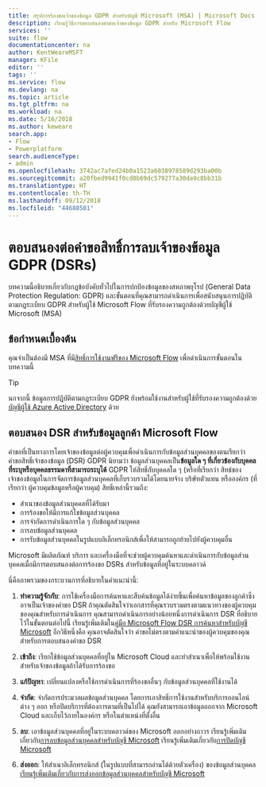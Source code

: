 ```yaml
---
title: สรุปการร้องขอเจ้าของข้อมูล GDPR สำหรับบัญชี Microsoft (MSA) | Microsoft Docs
description: เรียนรู้วิธีการตอบสนองคำขอเจ้าของข้อมูล GDPR สำหรับ Microsoft Flow
services: ''
suite: flow
documentationcenter: na
author: KentWeareMSFT
manager: KFile
editor: ''
tags: ''
ms.service: flow
ms.devlang: na
ms.topic: article
ms.tgt_pltfrm: na
ms.workload: na
ms.date: 5/16/2018
ms.author: keweare
search.app:
- Flow
- Powerplatform
search.audienceType:
- admin
ms.openlocfilehash: 3742ac7afed24b0a1523a6038978589d293ba00b
ms.sourcegitcommit: a20fbed9941f0cd8b69dc579277a30da9c8bb31b
ms.translationtype: HT
ms.contentlocale: th-TH
ms.lasthandoff: 09/12/2018
ms.locfileid: "44688501"
---
```

# <a name="respond-to-gdpr-data-subject-rights-dsrs-requests"></a>ตอบสนองต่อคำขอสิทธิ์การลบเจ้าของข้อมูล GDPR (DSRs)

บทความนี้อธิบายเกี่ยวกับกฎข้อบังคับทั่วไปในการปกป้องข้อมูลของสหภาพยุโรป (General Data Protection Regulation: GDPR) และขั้นตอนที่คุณสามารถดำเนินการเพื่อสนับสนุนการปฏิบัติตามกฎระเบียบ GDPR สำหรับผู้ใช้ Microsoft Flow ที่รับรองความถูกต้องด้วยบัญชีผู้ใช้ Microsoft (MSA)

## <a name="prerequisites"></a>ข้อกำหนดเบื้องต้น

คุณจำเป็นต้องมี MSA ที่มี[สิทธิ์การใช้งานฟรีของ Microsoft Flow](https://flow.microsoft.com/pricing/) เพื่อดำเนินการขั้นตอนในบทความนี้

>[!TIP]
> นกจากนี้ ข้อมูลการปฏิบัติตามกฎระเบียบ GDPR ยังพร้อมใช้งานสำหรับผู้ใช้ที่รับรองความถูกต้องด้วย[บัญชีผู้ใช้ Azure Active Directory](gdpr-dsr-summary.md) ด้วย
>
>

## <a name="respond-to-dsrs-for-microsoft-flow-customer-data"></a>ตอบสนอง DSR สำหรับข้อมูลลูกค้า Microsoft Flow

คำขอที่เป็นทางการโดยเจ้าของข้อมูลต่อผู้ควบคุมเพื่อดำเนินการกับข้อมูลส่วนบุคคลของตนเรียกว่า คำขอสิทธิ์เจ้าของข้อมูล (DSR) GDPR นิยามว่า ข้อมูลส่วนบุคคลเป็น**ข้อมูลใด ๆ ที่เกี่ยวข้องกับบุคคลที่ระบุหรือบุคคลธรรมดาที่สามารถระบุได้** GDPR ให้สิทธิ์กับบุคคลใด ๆ (หรือที่เรียกว่า สิทธ์ของเจ้าของข้อมูลในการจัดการข้อมูลส่วนบุคคลที่เก็บรวบรวมได้โดยนายจ้าง บริษัทตัวแทน หรือองค์กร (ที่เรียกว่า ผู้ควบคุมข้อมูลหรือผู้ควบคุม) สิทธิ์เหล่านี้รวมถึง:

* สำเนาของข้อมูลส่วนบุคคลที่ได้รับมา
* การร้องขอให้มีการแก้ไขข้อมูลส่วนบุคคล
* การจำกัดการดำเนินการใด ๆ กับข้อมูลส่วนบุคคล
* การลบข้อมูลส่วนบุคคล
* การรับข้อมูลส่วนบุคคลในรูปแบบอิเล็กทรอนิกส์เพื่อให้สามารถถูกย้ายไปยังผู้ควบคุมอื่น

Microsoft มีผลิตภัณฑ์ บริการ และเครื่องมือที่จะช่วยผู้ควบคุมค้นหาและดำเนินการกับข้อมูลส่วนบุคคลเมื่อมีการตอบสนองต่อการร้องขอ DSRs สำหรับข้อมูลที่อยู่ในระบบคลาวด์

นี่คือภาพรวมของกระบวนการที่อธิบายในคำแนะนำนี้:

1. **ทำความรู้จักกับ**: การใช้เครื่องมือการค้นหาและสืบค้นข้อมูลได้ง่ายขึ้นเพื่อค้นหาข้อมูลของลูกค้าซึ่งอาจเป็นเจ้าของคำขอ DSR ถ้าคุณตัดสินใจว่าเอกสารที่คุณรวบรวมตรงตามแนวทางของผู้ควบคุมของคุณสำหรับการดำเนินการ คุณสามารถดำเนินการอย่างน้อยหนึ่งการดำเนินการ DSR ที่อธิบายไว้ในขั้นตอนต่อไปนี้ เรียนรู้เพิ่มเติมใน[คู่มือ Microsoft Flow DSR การค้นหาสำหรับบัญชี Microsoft](gdpr-dsr-discovery-msa.md) อีกวิธีหนึ่งคือ คุณอาจตัดสินใจว่า คำขอไม่ตรงตามคำแนะนำของผู้ควบคุมของคุณสำหรับการตอบสนองคำขอ DSR

1. **เข้าถึง**: เรียกใช้ข้อมูลส่วนบุคคลที่อยู่ใน Microsoft Cloud และทำสำเนาเพื่อให้พร้อมใช้งานสำหรับเจ้าของข้อมูลถ้าได้รับการร้องขอ

1. **แก้ปัญหา**: เปลี่ยนแปลงหรือใช้การดำเนินการที่ร้องขออื่นๆ กับข้อมูลส่วนบุคคลที่ใช้งานได้

1. **จำกัด**: จำกัดการประมวลผลข้อมูลส่วนบุคคล โดยการเอาสิทธิ์การใช้งานสำหรับบริการออนไลน์ต่าง ๆ ออก หรือปิดบริการที่ต้องการตามที่เป็นไปได้ คุณยังสามารถเอาข้อมูลออกจาก Microsoft Cloud และเก็บไว้ภายในองค์กร หรือในตำแหน่งที่ตั้งอื่น

1. **ลบ**: เอาข้อมูลส่วนบุคคลที่อยู่ในระบบคลาวด์ของ Microsoft ออกอย่างถาวร เรียนรู้เพิ่มเติมเกี่ยวกับ[การลบข้อมูลส่วนบุคคลสำหรับบัญชี Microsoft](gdpr-dsr-delete-msa.md) เรียนรู้เพิ่มเติมเกี่ยวกับ[การปิดบัญชี Microsoft](gdpr-dsr-accountclose-msa.md)

1. **ส่งออก**: ให้สำเนาอิเล็กทรอนิกส์ (ในรูปแบบที่สามารถอ่านได้ด้วยตัวเครื่อง) ของข้อมูลส่วนบุคคล [เรียนรู้เพิ่มเติมเกี่ยวกับการส่งออกข้อมูลส่วนบุคคลสำหรับบัญชี Microsoft](gdpr-dsr-export-msa.md)
